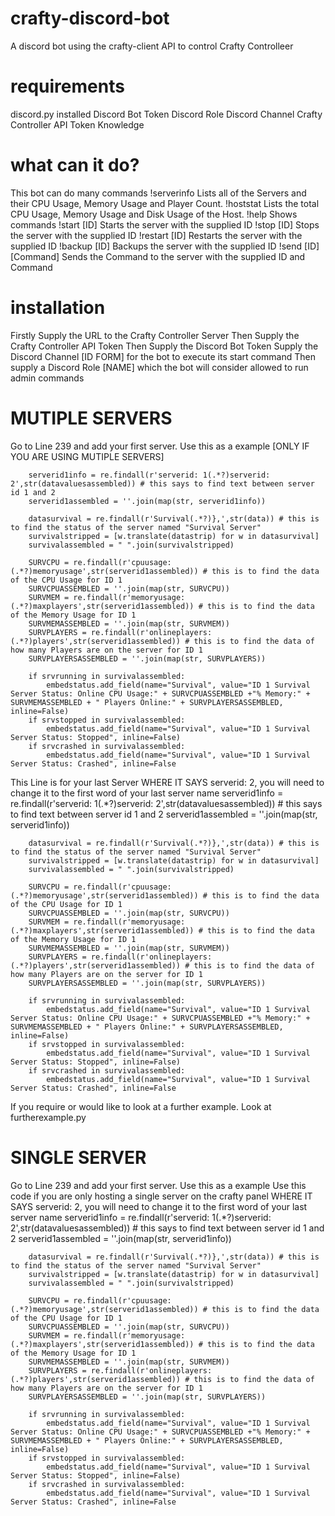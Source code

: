 # crafty-discord-bot
A discord bot using the crafty-client API to control Crafty Controlleer

# requirements
discord.py installed
Discord Bot Token
Discord Role
Discord Channel
Crafty Controller API Token
Knowledge

# what can it do?
This bot can do many commands
!serverinfo
Lists all of the Servers and their CPU Usage, Memory Usage and Player Count.
!hoststat
Lists the total CPU Usage, Memory Usage and Disk Usage of the Host.
!help
Shows commands
!start [ID]
Starts the server with the supplied ID
!stop [ID]
Stops the server with the supplied ID
!restart [ID]
Restarts the server with the supplied ID
!backup [ID]
Backups the server with the supplied ID
!send [ID] [Command]
Sends the Command to the server with the supplied ID and Command

# installation
Firstly Supply the URL to the Crafty Controller Server
Then Supply the Crafty Controller API Token
Then Supply the Discord Bot Token
Supply the Discord Channel [ID FORM] for the bot to execute its start command
Then supply a Discord Role [NAME] which the bot will consider allowed to run admin commands

# MUTIPLE SERVERS
Go to Line 239 and add your first server. Use this as a example [ONLY IF YOU ARE USING MUTIPLE SERVERS]

        serverid1info = re.findall(r'serverid: 1(.*?)serverid: 2',str(datavaluesassembled)) # this says to find text between server id 1 and 2
        serverid1assembled = ''.join(map(str, serverid1info)) 

        datasurvival = re.findall(r'Survival(.*?)},',str(data)) # this is to find the status of the server named "Survival Server"
        survivalstripped = [w.translate(datastrip) for w in datasurvival]
        survivalassembled = " ".join(survivalstripped)

        SURVCPU = re.findall(r'cpuusage:(.*?)memoryusage',str(serverid1assembled)) # this is to find the data of the CPU Usage for ID 1
        SURVCPUASSEMBLED = ''.join(map(str, SURVCPU))
        SURVMEM = re.findall(r'memoryusage:(.*?)maxplayers',str(serverid1assembled)) # this is to find the data of the Memory Usage for ID 1
        SURVMEMASSEMBLED = ''.join(map(str, SURVMEM))
        SURVPLAYERS = re.findall(r'onlineplayers:(.*?)players',str(serverid1assembled)) # this is to find the data of how many Players are on the server for ID 1
        SURVPLAYERSASSEMBLED = ''.join(map(str, SURVPLAYERS))

        if srvrunning in survivalassembled:
            embedstatus.add_field(name="Survival", value="ID 1 Survival Server Status: Online CPU Usage:" + SURVCPUASSEMBLED +"% Memory:" + SURVMEMASSEMBLED + " Players Online:" + SURVPLAYERSASSEMBLED, inline=False)
        if srvstopped in survivalassembled:
            embedstatus.add_field(name="Survival", value="ID 1 Survival Server Status: Stopped", inline=False)
        if srvcrashed in survivalassembled:
            embedstatus.add_field(name="Survival", value="ID 1 Survival Server Status: Crashed", inline=False
            
This Line is for your last Server
                                                            WHERE IT SAYS serverid: 2, you will need to change it to the first word of your last server name
        serverid1info = re.findall(r'serverid: 1(.*?)serverid: 2',str(datavaluesassembled)) # this says to find text between server id 1 and 2
        serverid1assembled = ''.join(map(str, serverid1info)) 

        datasurvival = re.findall(r'Survival(.*?)},',str(data)) # this is to find the status of the server named "Survival Server"
        survivalstripped = [w.translate(datastrip) for w in datasurvival]
        survivalassembled = " ".join(survivalstripped)

        SURVCPU = re.findall(r'cpuusage:(.*?)memoryusage',str(serverid1assembled)) # this is to find the data of the CPU Usage for ID 1
        SURVCPUASSEMBLED = ''.join(map(str, SURVCPU))
        SURVMEM = re.findall(r'memoryusage:(.*?)maxplayers',str(serverid1assembled)) # this is to find the data of the Memory Usage for ID 1
        SURVMEMASSEMBLED = ''.join(map(str, SURVMEM))
        SURVPLAYERS = re.findall(r'onlineplayers:(.*?)players',str(serverid1assembled)) # this is to find the data of how many Players are on the server for ID 1
        SURVPLAYERSASSEMBLED = ''.join(map(str, SURVPLAYERS))

        if srvrunning in survivalassembled:
            embedstatus.add_field(name="Survival", value="ID 1 Survival Server Status: Online CPU Usage:" + SURVCPUASSEMBLED +"% Memory:" + SURVMEMASSEMBLED + " Players Online:" + SURVPLAYERSASSEMBLED, inline=False)
        if srvstopped in survivalassembled:
            embedstatus.add_field(name="Survival", value="ID 1 Survival Server Status: Stopped", inline=False)
        if srvcrashed in survivalassembled:
            embedstatus.add_field(name="Survival", value="ID 1 Survival Server Status: Crashed", inline=False
            
If you require or would like to look at a further example. Look at furtherexample.py
            
# SINGLE SERVER
Go to Line 239 and add your first server. Use this as a example
Use this code if you are only hosting a single server on the crafty panel
                                                            WHERE IT SAYS serverid: 2, you will need to change it to the first word of your last server name
        serverid1info = re.findall(r'serverid: 1(.*?)serverid: 2',str(datavaluesassembled)) # this says to find text between server id 1 and 2
        serverid1assembled = ''.join(map(str, serverid1info)) 

        datasurvival = re.findall(r'Survival(.*?)},',str(data)) # this is to find the status of the server named "Survival Server"
        survivalstripped = [w.translate(datastrip) for w in datasurvival]
        survivalassembled = " ".join(survivalstripped)

        SURVCPU = re.findall(r'cpuusage:(.*?)memoryusage',str(serverid1assembled)) # this is to find the data of the CPU Usage for ID 1
        SURVCPUASSEMBLED = ''.join(map(str, SURVCPU))
        SURVMEM = re.findall(r'memoryusage:(.*?)maxplayers',str(serverid1assembled)) # this is to find the data of the Memory Usage for ID 1
        SURVMEMASSEMBLED = ''.join(map(str, SURVMEM))
        SURVPLAYERS = re.findall(r'onlineplayers:(.*?)players',str(serverid1assembled)) # this is to find the data of how many Players are on the server for ID 1
        SURVPLAYERSASSEMBLED = ''.join(map(str, SURVPLAYERS))

        if srvrunning in survivalassembled:
            embedstatus.add_field(name="Survival", value="ID 1 Survival Server Status: Online CPU Usage:" + SURVCPUASSEMBLED +"% Memory:" + SURVMEMASSEMBLED + " Players Online:" + SURVPLAYERSASSEMBLED, inline=False)
        if srvstopped in survivalassembled:
            embedstatus.add_field(name="Survival", value="ID 1 Survival Server Status: Stopped", inline=False)
        if srvcrashed in survivalassembled:
            embedstatus.add_field(name="Survival", value="ID 1 Survival Server Status: Crashed", inline=False
